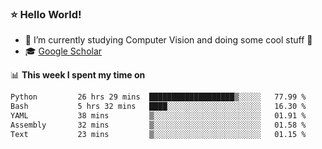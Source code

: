 ### ⭐️ Hello World!

<!--
**hologerry/hologerry** is a ✨ _special_ ✨ repository because its `README.md` (this file) appears on your GitHub profile.

Here are some ideas to get you started:

- 🔭 I’m currently working and studying on Computer Vision
- 🌱 I’m currently learning at Peking University
- 💬 Ask me about 
- 📫 How to reach me: E-mail
- 😄 Pronouns: he/his
- ⚡ Fun fact: Music is the Power
-->


- 🔭 I’m currently studying Computer Vision and doing some cool stuff 🤖
- 🎓 [Google Scholar](https://scholar.google.com/citations?user=3ykqW9wAAAAJ&hl=en)


📊 **This week I spent my time on**

<!--START_SECTION:waka-->

```txt
Python         26 hrs 29 mins  ███████████████████▒░░░░░   77.99 %
Bash           5 hrs 32 mins   ████░░░░░░░░░░░░░░░░░░░░░   16.30 %
YAML           38 mins         ▒░░░░░░░░░░░░░░░░░░░░░░░░   01.91 %
Assembly       32 mins         ▒░░░░░░░░░░░░░░░░░░░░░░░░   01.58 %
Text           23 mins         ▒░░░░░░░░░░░░░░░░░░░░░░░░   01.15 %
```

<!--END_SECTION:waka-->
